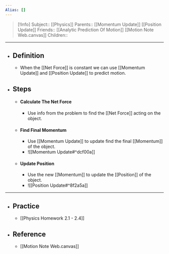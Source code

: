 ```yaml
---
Alias: []
---
```

> [!Info]
> Subject:: [[Physics]]
> Parents:: [[Momentum Update]] [[Position Update]]
> Friends:: [[Analytic Prediction Of Motion]] [[Motion Note Web.canvas]]
> Children:: 
---
- ## Definition
	- When the [[Net Force]] is constant we can use [[Momentum Update]] and [[Position Update]] to predict motion.
- ## Steps
	- #### Calculate The Net Force
		- Use info from the problem to find the [[Net Force]] acting on the object.
	- #### Find Final Momentum
		- Use [[Momentum Update]] to update find the final [[Momentum]] of the object.
		- ![[Momentum Update#^dcf00a]]
	- #### Update Position
		- Use the new [[Momentum]] to update the [[Position]] of the object.
		- ![[Position Update#^8f2a5a]]
---
- ## Practice
	- [[Physics Homework 2.1 - 2.4]]
- ## Reference
	- [[Motion Note Web.canvas]]